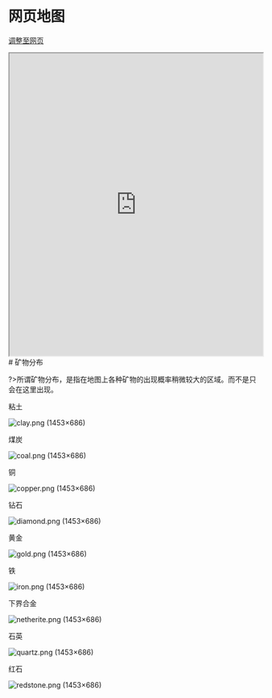 # 网页地图

[调整至网页](http://b1.sjcmc.cn:14356/)

<iframe src="http://b1.sjcmc.cn:14356/" width="100%" height="600px">
  <p>Your browser does not support iframes.</p>
</iframe>
# 矿物分布

?>所谓矿物分布，是指在地图上各种矿物的出现概率稍微较大的区域。而不是只会在这里出现。

粘土

![clay.png (1453×686)](https://img-cdn.yvmou.cn/pigo/202412231812858.png)

煤炭

![coal.png (1453×686)](https://img-cdn.yvmou.cn/pigo/202412231812820.png)

铜

![copper.png (1453×686)](https://img-cdn.yvmou.cn/pigo/202412231812841.png)

钻石

![diamond.png (1453×686)](https://img-cdn.yvmou.cn/pigo/202412231812901.png)

黄金

![gold.png (1453×686)](https://img-cdn.yvmou.cn/pigo/202412231812879.png)

铁

![iron.png (1453×686)](https://img-cdn.yvmou.cn/pigo/202412231812771.png)

下界合金

![netherite.png (1453×686)](https://img-cdn.yvmou.cn/pigo/202412231812734.png)

石英

![quartz.png (1453×686)](https://img-cdn.yvmou.cn/pigo/202412231812713.png)

红石

![redstone.png (1453×686)](https://img-cdn.yvmou.cn/pigo/202412231812806.png)
